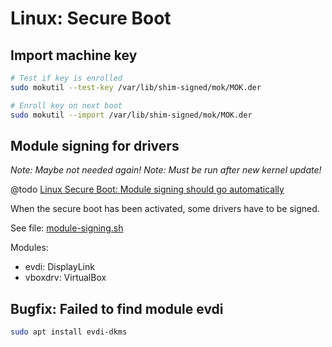 # Linux: Secure Boot

## Import machine key

```bash
# Test if key is enrolled
sudo mokutil --test-key /var/lib/shim-signed/mok/MOK.der

# Enroll key on next boot
sudo mokutil --import /var/lib/shim-signed/mok/MOK.der
```

## Module signing for drivers

*Note: Maybe not needed again!*
*Note: Must be run after new kernel update!*

@todo [Linux Secure Boot: Module signing should go automatically](https://github.com/Cyb10101/notes/issues/1)

When the secure boot has been activated, some drivers have to be signed.

See file: [module-signing.sh](module-signing.sh)

Modules:

* evdi: DisplayLink
* vboxdrv: VirtualBox

## Bugfix: Failed to find module evdi

```bash
sudo apt install evdi-dkms
```
